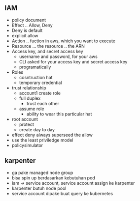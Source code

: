 ## IAM
- policy document
- Effect .. Allow, Deny
- Deny is default
- explicit allow
- Action .. fuction in aws, which you want to execute
- Resource ... the resource .. the ARN
- Access key, and secret access key
    - username and password, for your aws
    - CLI asked for your access key and secret access key
    - programatically
- Roles
    - cosntruction hat
    - temporary credential
- trust relationship
    - account1 create role
    - full duplex
        - trust each other
    - assume role
        - ability to wear this particular hat
- root account
    - protect
    - create day to day
- effect deny always superseed the allow
- use the least priviledge model
- policysimulator

## karpenter
- ga pake managed node group
- bisa spin up berdasarkan kebutuhan pod
- iam -> service account, service account assign ke karpenter
- karpenter butuh node pool
- service account dipake buat query ke kubernetes


